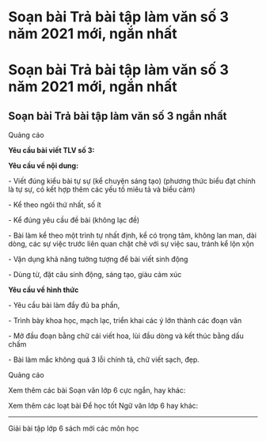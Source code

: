 # Soạn bài Trả bài tập làm văn số 3 năm 2021 mới, ngắn nhất

# Soạn bài Trả bài tập làm văn số 3 năm 2021 mới, ngắn nhất

## Soạn bài Trả bài tập làm văn số 3 ngắn nhất

Quảng cáo

**Yêu cầu bài viết TLV số 3:**

**Yêu cầu về nội dung:**

\- Viết đúng kiểu bài tự sự (kể chuyện sáng tạo) (phương thức biểu đạt chính là tự sự, có kết hợp thêm các yếu tố miêu tả và biểu cảm)

\- Kể theo ngôi thứ nhất, số ít

\- Kể đúng yêu cầu đề bài (không lạc đề)

\- Bài làm kể theo một trình tự nhất định, kể có trọng tâm, không lan man, dài dòng, các sự việc trước liên quan chặt chẽ với sự việc sau, tránh kể lộn xộn

\- Vận dụng khả năng tưởng tượng để bài viết sinh động

\- Dùng từ, đặt câu sinh động, sáng tạo, giàu cảm xúc

**Yêu cầu về hình thức**

\- Yêu cầu bài làm đầy đủ ba phần,

\- Trình bày khoa học, mạch lạc, triển khai các ý lớn thành các đoạn văn

\- Mở đầu đoạn bằng chữ cái viết hoa, lùi đầu dòng và kết thúc bằng dấu chấm

\- Bài làm mắc không quá 3 lỗi chính tả, chữ viết sạch, đẹp.

Quảng cáo

Xem thêm các bài Soạn văn lớp 6 cực ngắn, hay khác:

Xem thêm các loạt bài Để học tốt Ngữ văn lớp 6 hay khác:

* * *

Giải bài tập lớp 6 sách mới các môn học
